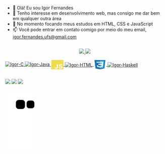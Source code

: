 - 👋 Olá! Eu sou Igor Fernandes
- 👀 Tenho interesse em desenvolvimento web, mas consigo me dar bem em qualquer outra área 
- 🌱 No momento focando meus estudos em HTML, CSS e JavaScript
- 📫 Você pode entrar em contato comigo por meio do meu email, igor.fernandes.ufs@gmail.com 

##

<div align="center">
  <a href="https://github.com/yngvarrr">
  <img height="180em" src="https://github-readme-stats.vercel.app/api?username=yngvarrr&show_icons=true&theme=dark&include_all_commits=true&count_private=true"/>
  <img height="180em" src="https://github-readme-stats.vercel.app/api/top-langs/?username=yngvarrr&layout=compact&langs_count=7&theme=dark"/>
</div>
  
 <div style="display: inline_block"><br>
  <img allign="center" alt="Igor-C" height="30" width="40" src="https://cdn.jsdelivr.net/gh/devicons/devicon/icons/c/c-line.svg">
  <img allign="center" alt="Igor-Java" height="30" width="40" src="https://cdn.jsdelivr.net/gh/devicons/devicon/icons/java/java-original.svg">
  <img align="center" alt="Igor-Js" height="30" width="40" src="https://raw.githubusercontent.com/devicons/devicon/master/icons/javascript/javascript-plain.svg">
  <img align="center" alt="Igor-HTML" height="30" width="40" src="https://cdn.jsdelivr.net/gh/devicons/devicon/icons/html5/html5-original.svg">
  <img align="center" alt="Igor-CSS" height="30" width="40" src="https://raw.githubusercontent.com/devicons/devicon/master/icons/css3/css3-original.svg">
  <img align="center" alt="Igor-Haskell" height="30" width="40" src="https://cdn.jsdelivr.net/gh/devicons/devicon/icons/haskell/haskell-original.svg" />
</div>   
  
  ##
  
<div>
  <a href="https://www.linkedin.com/in/igor-fernandes-UFS" target="_blank"><img src="https://img.shields.io/badge/LinkedIn-0077B5?style=for-the-badge&logo=linkedin&logoColor=white" target="_blank"></a>
  <a href="https://instagram.com/guinhofernandess_/" target="_blank"><img src="https://img.shields.io/badge/Instagram-E4405F?style=for-the-badge&logo=instagram&logoColor=white" target="_blank"></a>
 	<a href="https://pin.it/4HNCF8h" target="_blank"><img src="https://img.shields.io/badge/Pinterest-%23E60023.svg?&style=for-the-badge&logo=Pinterest&logoColor=white" target="_blank"></a>
  
   ![Snake animation](https://github.com/yngvarrr/yngvarrr/blob/output/github-contribution-grid-snake.svg)
  
</div>
